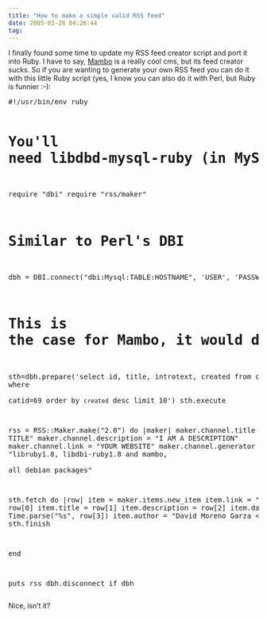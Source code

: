 ```yaml
---
title: "How to make a simple valid RSS feed"
date: 2005-03-28 04:26:44
tag: 
---
```

<p>I finally found some time to update my RSS feed creator script and port it into Ruby. I have to say, <a href="http://packages.debian.org/mambo">Mambo</a> is a really cool cms, but its feed creator sucks. So if you are wanting to generate your own RSS feed you can do it with this little Ruby script (yes, I know you can also do it with Perl, but Ruby is funnier :-):</p>
<pre>#!/usr/bin/env ruby

# You'll need libdbd-mysql-ruby (in MySQL's case) and libruby
require "dbi"
require "rss/maker"

# Similar to Perl's DBI
dbh = DBI.connect("dbi:Mysql:TABLE:HOSTNAME", 'USER', 'PASSWD')

# This is the case for Mambo, it would depend on your cms:
sth=dbh.prepare('select id, title, introtext, created from content where \
catid=69 order by `created` desc limit 10')
sth.execute

rss = RSS::Maker.make("2.0") do |maker|
maker.channel.title = "YOUR TITLE"
maker.channel.description = "I AM A DESCRIPTION"
maker.channel.link = "YOUR WEBSITE"
maker.channel.generator = "libruby1.8, libdbi-ruby1.8 and mambo, \
all debian packages"

sth.fetch do |row|
item = maker.items.new_item
item.link = "http://damog.net/index.php?option=com_content&amp;task=view&amp;id=", row[0]
item.title = row[1]
item.description = row[2]
item.date = Time.parse("%s", row[3])
item.author = "David Moreno Garza &lt;damog@damog.net&gt;"
end
sth.finish

end

puts rss
dbh.disconnect if dbh
</pre>
<p>Nice, isn&#8217;t it?</p>
<br/><br/>
